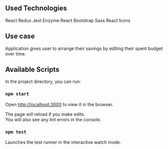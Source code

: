 
## Used Technologies

React
Redux
Jest
Enzyme
React Bootstrap
Sass
React Icons

## Use case

Application gives user to arrange their savings by editing their spent budget over time.

## Available Scripts

In the project directory, you can run:

### `npm start`
Open [http://localhost:3000](http://localhost:3000) to view it in the browser.

The page will reload if you make edits.<br />
You will also see any lint errors in the console.

### `npm test`

Launches the test runner in the interactive watch mode.<br />

